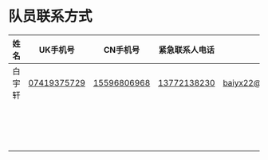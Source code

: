 # 队员联系方式

| 姓名 | UK手机号 | CN手机号 | 紧急联系人电话 | E-mail |
|---------|-----------|-----------|---------------|---------|
|白宇轩|[07419375729](07419375729)|[15596806968](07419375729)|[13772138230]()|baiyx22@mails.tsinghua.edu.cn|
|         |           |           |               |         |
|         |           |           |               |         |
|         |           |           |               |         |
|         |           |           |               |         |
|         |           |           |               |         |
|         |           |           |               |         |
|         |           |           |               |         |
|         |           |           |               |         |
|         |           |           |               |         |
|         |           |           |               |         |
|         |           |           |               |         |
|         |           |           |               |         |
|         |           |           |               |         |
|         |           |           |               |         |
|         |           |           |               |         |
|         |           |           |               |         |
